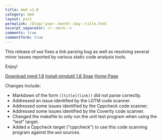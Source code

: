```yaml
---
title: mmd v1.8
category: mmd
layout: post
permalink: /blog/:year-:month-:day-:title.html
excerpt_separator: <!--more-->
comments: true
commentform: true
---
```


This release of `mmd` fixes a link parsing bug as well as resolving several
minor issues reported by various static code analysis tools.  

Enjoy!

<a class="btn btn-primary" href="https://github.com/michaelrsweet/mmd/releases/tag/v1.8">Download mmd 1.8</a>
<a class="btn btn-default" href="https://snapcraft.io/mmdutil">Install mmdutil 1.8 Snap</a>
<a class="btn btn-default" href="/mmd/index.html">Home Page</a>

<!--more-->

Changes include:

- Markdown of the form `([title](link))` did not parse correctly.
- Addressed an issue identified by the LGTM code scanner.
- Addressed some issues identified by the Cppcheck code scanner.
- Addressed some issues identified by the Coverity code scanner.
- Changed the makefile to only run the unit test program when using the "test"
  target.
- Added a Cppcheck target ("cppcheck") to use this code scanning program against
  the `mmd` sources.
